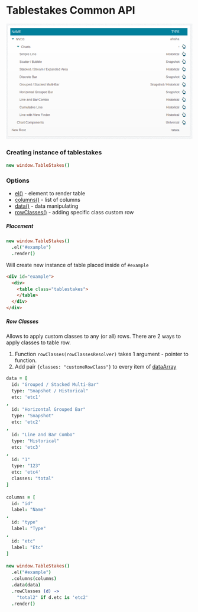 # Tablestakes Common API

![GitHub Logo](/docs/common/common_1.png)

### Creating instance of tablestakes

```coffeescript
new window.TableStakes()
```

### Options

* [el()](#placement) - element to render table
* [columns()](columns.md) - list of columns
* [data()](data-manipulating.md) - data manipulating
* [rowClasses()](#row-classes) - adding specific class custom row



##### Placement

```coffeescript
new window.TableStakes()
  .el("#example")
  .render()
```
Will create new instance of table placed inside of ```#example```
```html
<div id="example">
  <div>
    <table class="tablestakes">
    </table>
  </div>
</div>
```


##### Row Classes

Allows to apply custom classes to any (or all) rows. There are 2 ways to apply classes to table row.  
1. Function ```rowClasses(rowClassesResolver)``` takes 1 argument - pointer to function.  
2. Add pair ```{classes: "customeRowClass"}``` to every item of [dataArray](data-manipulating.md)

```coffeescript
data = [
  id: "Grouped / Stacked Multi-Bar"
  type: "Snapshot / Historical"
  etc: 'etc1'
,
  id: "Horizontal Grouped Bar"
  type: "Snapshot"
  etc: 'etc2'
,
  id: "Line and Bar Combo"
  type: "Historical"
  etc: 'etc3'
,
  id: "1"
  type: "123"
  etc: 'etc4'
  classes: "total"
]

columns = [
  id: "id"
  label: "Name"
,
  id: "type"
  label: "Type"
,
  id: "etc"
  label: "Etc"
]

new window.TableStakes()
  .el("#example")
  .columns(columns)
  .data(data)
  .rowClasses (d) ->
    "total2" if d.etc is 'etc2'
  .render()
```